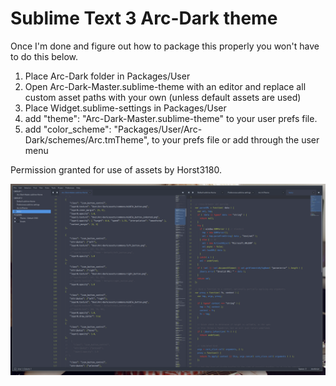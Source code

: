 # Sublime Text 3 Arc-Dark theme

Once I'm done and figure out how to package this properly you won't have to do this below.

1. Place Arc-Dark folder in Packages/User
2. Open Arc-Dark-Master.sublime-theme with an editor and replace all custom asset paths with your own (unless default assets are used)
3. Place Widget.sublime-settings in Packages/User
4. add "theme": "Arc-Dark-Master.sublime-theme" to your user prefs file.
5. add "color_scheme": "Packages/User/Arc-Dark/schemes/Arc.tmTheme", to your prefs file or add through the user menu

Permission granted for use of assets by Horst3180.

![alt tag](arc-dark.png)
